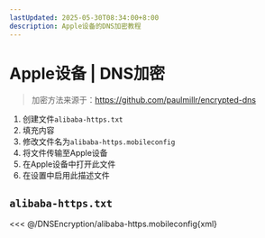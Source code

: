 ```yaml
---
lastUpdated: 2025-05-30T08:34:00+8:00
description: Apple设备的DNS加密教程
---
```


# Apple设备 | DNS加密

> 加密方法来源于：<https://github.com/paulmillr/encrypted-dns>

1. 创建文件`alibaba-https.txt`
2. 填充内容
3. 修改文件名为`alibaba-https.mobileconfig`
4. 将文件传输至Apple设备
5. 在Apple设备中打开此文件
6. 在设置中启用此描述文件

## `alibaba-https.txt`

<<< @/DNSEncryption/alibaba-https.mobileconfig{xml}
